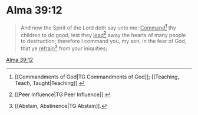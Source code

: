 # Alma 39:12

> And now the Spirit of the Lord doth say unto me: <u>Command</u>[^a] thy children to do good, lest they <u>lead</u>[^b] away the hearts of many people to destruction; therefore I command you, my son, in the fear of God, that ye <u>refrain</u>[^c] from your iniquities;

[Alma 39:12](https://www.churchofjesuschrist.org/study/scriptures/bofm/alma/39?lang=eng&id=p12#p12)


[^a]: [[Commandments of God|TG Commandments of God]]; [[Teaching, Teach, Taught|Teaching]].  
[^b]: [[Peer Influence|TG Peer Influence]].  
[^c]: [[Abstain, Abstinence|TG Abstain]].  
